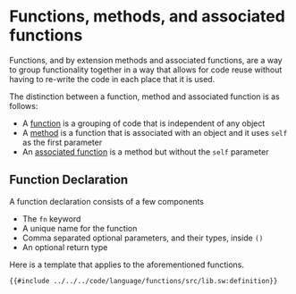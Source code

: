 # Functions, methods, and associated functions

Functions, and by extension methods and associated functions, are a way to group functionality together in a way that allows for code reuse without having to re-write the code in each place that it is used.

The distinction between a function, method and associated function is as follows:

- A [function](function.md) is a grouping of code that is independent of any object
- A [method](method.md) is a function that is associated with an object and it uses `self` as the first parameter
- An [associated function](associated-function.md) is a method but without the `self` parameter

## Function Declaration

A function declaration consists of a few components

- The `fn` keyword
- A unique name for the function
- Comma separated optional parameters, and their types, inside `()`
- An optional return type

Here is a template that applies to the aforementioned functions.

```sway
{{#include ../../../code/language/functions/src/lib.sw:definition}}
```
